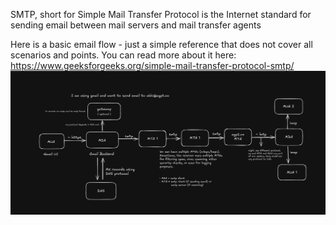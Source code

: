 SMTP, short for Simple Mail Transfer Protocol is the Internet standard for sending email between mail servers and mail transfer agents

Here is a basic email flow - just a simple reference that does not cover all scenarios and points. You can read more about it here: https://www.geeksforgeeks.org/simple-mail-transfer-protocol-smtp/
![smtp-flow](./smtp-flow.png)
